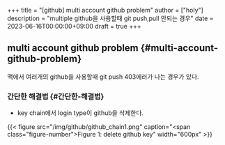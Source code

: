 +++
title = "[github] multi account github problem"
author = ["holy"]
description = "multiple github을 사용할때 git push,pull 안되는 경우"
date = 2023-06-16T00:00:00+09:00
draft = true
+++

## multi account github problem {#multi-account-github-problem}

맥에서 여러개의 github을 사용할때 git push 403에러가 나는 경우가 있다.


### 간단한 해결법 {#간단한-해결법}

-   key chain에서 login type이 github을 삭제한다.

<a id="figure--delete github key"></a>

{{< figure src="/img/github/github_chain1.png" caption="<span class=\"figure-number\">Figure 1: </span>delete github key" width="600px" >}}
